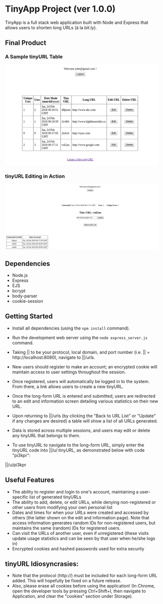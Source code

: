 # TinyApp Project (ver 1.0.0)

TinyApp is a full stack web application built with Node and Express that allows users to shorten long URLs (à la bit.ly).

## Final Product

### A Sample tinyURL Table
!["A Sample URL Table"](https://github.com/bartnic1/TinyApp/blob/master/URL%20Main%20Table.png)

### tinyURL Editing in Action
!["URL Editing"](https://github.com/bartnic1/TinyApp/blob/master/URL%20Edit%20Page.png)

## Dependencies

- Node.js
- Express
- EJS
- bcrypt
- body-parser
- cookie-session

## Getting Started

- Install all dependencies (using the `npm install` command).
- Run the development web server using the `node express_server.js` command.
- Taking || to be your protocol, local domain, and port number (i.e. || = http://localhost:8080), navigate to ||/urls.
- New users should register to make an account; an encrypted cookie will maintain access to user settings throughout the session.
- Once registered, users will automatically be logged in to the system. From there, a link allows users to create a new tinyURL.
- Once the long-form URL is entered and submitted, users are redirected to an edit and information screen detailing various statistics on their new URL.
- Upon returning to ||/urls (by clicking the "Back to URL List" or "Update" if any changes are desired) a table will show a list of all URLs generated.
- Data is stored across multiple sessions, and users may edit or delete any tinyURL that belongs to them.

- To use tinyURL to navigate to the long-form URL, simply enter the tinyURL code into ||/u/:tinyURL, as demonstrated below with code "pi3kpr":

||/u/pi3kpr

## Useful Features

- The ability to register and login to one's account, maintaining a user-specific list of generated tinyURLs
- The ability to add, delete, or edit URLs, while denying non-registered or other users from modifying your own personal list
- Dates and times for when your URLs were created and accessed by others (the latter shown on the edit and information page). Note that access information generates random IDs for non-registered users, but maintains the same (random) IDs for registered users.
- Can visit the URLs of another user, even if unregistered (these visits update usage statistics and can be seen by that user when he/she logs in)
- Encrypted cookies and hashed passwords used for extra security

## tinyURL Idiosyncrasies:

- Note that the protocol (http://) must be included for each long-form URL added. This will hopefully be fixed on a future release.
- Also, please erase all cookies before using the application! (In Chrome, open the developer tools by pressing Ctrl+Shift+I, then navigate to Application, and clear the "cookies" section under Storage).